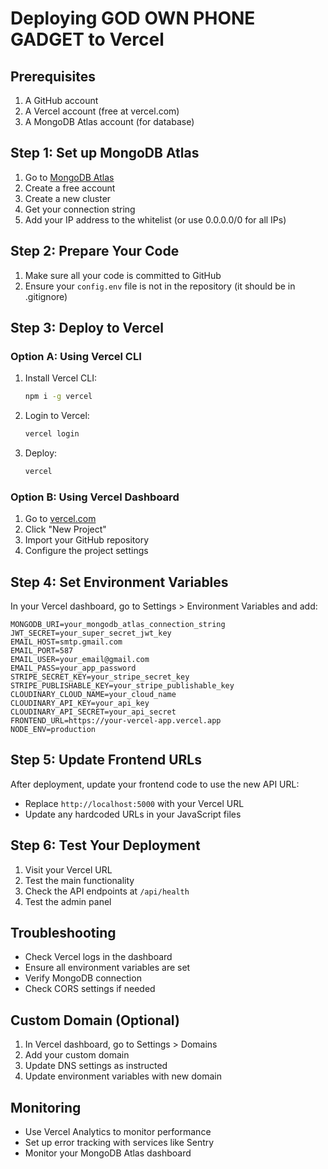 # Deploying GOD OWN PHONE GADGET to Vercel

## Prerequisites
1. A GitHub account
2. A Vercel account (free at vercel.com)
3. A MongoDB Atlas account (for database)

## Step 1: Set up MongoDB Atlas
1. Go to [MongoDB Atlas](https://www.mongodb.com/atlas)
2. Create a free account
3. Create a new cluster
4. Get your connection string
5. Add your IP address to the whitelist (or use 0.0.0.0/0 for all IPs)

## Step 2: Prepare Your Code
1. Make sure all your code is committed to GitHub
2. Ensure your `config.env` file is not in the repository (it should be in .gitignore)

## Step 3: Deploy to Vercel

### Option A: Using Vercel CLI
1. Install Vercel CLI:
   ```bash
   npm i -g vercel
   ```

2. Login to Vercel:
   ```bash
   vercel login
   ```

3. Deploy:
   ```bash
   vercel
   ```

### Option B: Using Vercel Dashboard
1. Go to [vercel.com](https://vercel.com)
2. Click "New Project"
3. Import your GitHub repository
4. Configure the project settings

## Step 4: Set Environment Variables
In your Vercel dashboard, go to Settings > Environment Variables and add:

```
MONGODB_URI=your_mongodb_atlas_connection_string
JWT_SECRET=your_super_secret_jwt_key
EMAIL_HOST=smtp.gmail.com
EMAIL_PORT=587
EMAIL_USER=your_email@gmail.com
EMAIL_PASS=your_app_password
STRIPE_SECRET_KEY=your_stripe_secret_key
STRIPE_PUBLISHABLE_KEY=your_stripe_publishable_key
CLOUDINARY_CLOUD_NAME=your_cloud_name
CLOUDINARY_API_KEY=your_api_key
CLOUDINARY_API_SECRET=your_api_secret
FRONTEND_URL=https://your-vercel-app.vercel.app
NODE_ENV=production
```

## Step 5: Update Frontend URLs
After deployment, update your frontend code to use the new API URL:
- Replace `http://localhost:5000` with your Vercel URL
- Update any hardcoded URLs in your JavaScript files

## Step 6: Test Your Deployment
1. Visit your Vercel URL
2. Test the main functionality
3. Check the API endpoints at `/api/health`
4. Test the admin panel

## Troubleshooting
- Check Vercel logs in the dashboard
- Ensure all environment variables are set
- Verify MongoDB connection
- Check CORS settings if needed

## Custom Domain (Optional)
1. In Vercel dashboard, go to Settings > Domains
2. Add your custom domain
3. Update DNS settings as instructed
4. Update environment variables with new domain

## Monitoring
- Use Vercel Analytics to monitor performance
- Set up error tracking with services like Sentry
- Monitor your MongoDB Atlas dashboard 